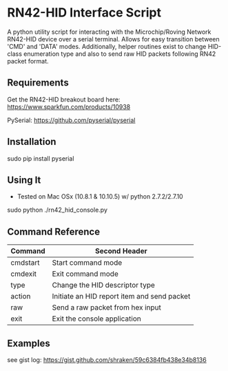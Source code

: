 # RN42-HID Interface Script 

A python utility script for interacting with the Microchip/Roving Network RN42-HID device over a serial terminal.  Allows for easy transition between 'CMD' and 'DATA' modes.  Additionally, helper
routines exist to change HID-class enumeration type and also to send raw HID packets following
RN42 packet format.

## Requirements

Get the RN42-HID breakout board here:
https://www.sparkfun.com/products/10938

PySerial:
https://github.com/pyserial/pyserial

## Installation

sudo pip install pyserial

## Using It

* Tested on Mac OSx (10.8.1 & 10.10.5) w/ python 2.7.2/2.7.10

sudo python ./rn42_hid_console.py

## Command Reference

Command       | Second Header
------------- | -------------
cmdstart      | Start command mode
cmdexit       | Exit command mode
type		  | Change the HID descriptor type
action        | Initiate an HID report item and send packet
raw			  | Send a raw packet from hex input
exit          | Exit the console application

## Examples

see gist log:
https://gist.github.com/shraken/59c6384fb438e34b8136